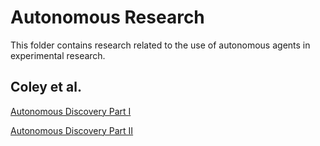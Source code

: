 # Autonomous Research

This folder contains research related to the use of autonomous agents in experimental research.

## Coley et al.

[Autonomous Discovery Part I](coley_autonomousdiscovery_partI.pdf)

[Autonomous Discovery Part II](coley_autonomousdiscovery_partII.pdf)